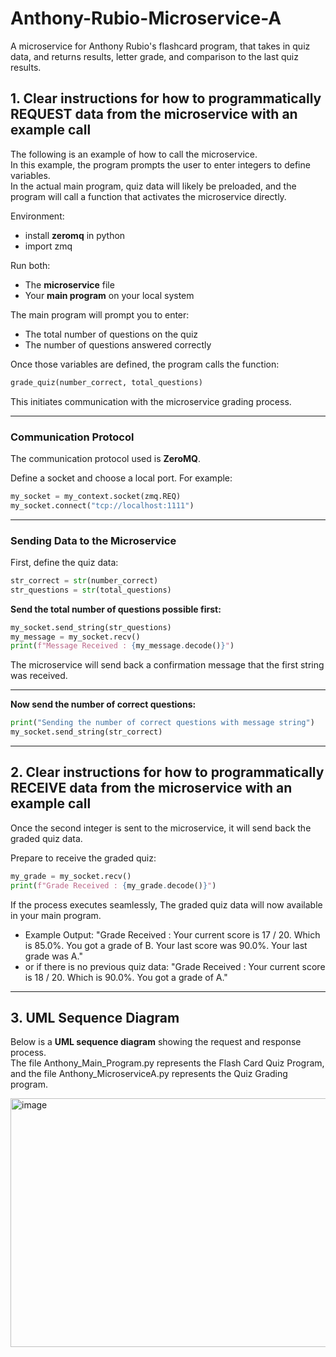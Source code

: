 # Anthony-Rubio-Microservice-A
A microservice for Anthony Rubio's flashcard program, that takes in quiz data, and returns results, letter grade, and comparison to the last quiz results.

## 1. Clear instructions for how to programmatically **REQUEST** data from the microservice with an example call

The following is an example of how to call the microservice.  
In this example, the program prompts the user to enter integers to define variables.  
In the actual main program, quiz data will likely be preloaded, and the program will call a function that activates the microservice directly.

Environment:
- install **zeromq** in python
- import zmq
  
Run both:
- The **microservice** file  
- Your **main program** on your local system  

The main program will prompt you to enter:
- The total number of questions on the quiz  
- The number of questions answered correctly  

Once those variables are defined, the program calls the function:

```python
grade_quiz(number_correct, total_questions)
```

This initiates communication with the microservice grading process.

---

### Communication Protocol
The communication protocol used is **ZeroMQ**.  

Define a socket and choose a local port. For example:

```python
my_socket = my_context.socket(zmq.REQ)
my_socket.connect("tcp://localhost:1111")
```

---

### Sending Data to the Microservice

First, define the quiz data:

```python
str_correct = str(number_correct)
str_questions = str(total_questions)
```

**Send the total number of questions possible first:**

```python
my_socket.send_string(str_questions)
my_message = my_socket.recv()
print(f"Message Received : {my_message.decode()}")
```

The microservice will send back a confirmation message that the first string was received.

---

**Now send the number of correct questions:**

```python
print("Sending the number of correct questions with message string")
my_socket.send_string(str_correct)
```

---

## 2. Clear instructions for how to programmatically **RECEIVE** data from the microservice with an example call

Once the second integer is sent to the microservice, it will send back the graded quiz data.

Prepare to receive the graded quiz:

```python
my_grade = my_socket.recv()
print(f"Grade Received : {my_grade.decode()}")
```

If the process executes seamlessly, 
The graded quiz data will now available in your main program.

- Example Output: "Grade Received : Your current score is 17 / 20. Which is 85.0%. You got a grade of B. Your last score was 90.0%. Your last grade was A."
- or if there is no previous quiz data: "Grade Received : Your current score is 18 / 20. Which is 90.0%. You got a grade of A."

---

## 3. UML Sequence Diagram

Below is a **UML sequence diagram** showing the request and response process.  
The file Anthony_Main_Program.py represents the Flash Card Quiz Program, and the file Anthony_MicroserviceA.py represents the Quiz Grading program.

<img width="581" height="398" alt="image" src="https://github.com/user-attachments/assets/15fbe3b9-b584-4147-9ab3-a220602c45b8" />




